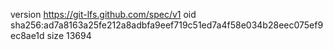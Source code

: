 version https://git-lfs.github.com/spec/v1
oid sha256:ad7a8163a25fe212a8adbfa9eef719c51ed7a4f58e034b28eec075ef9ec8ae1d
size 13694
